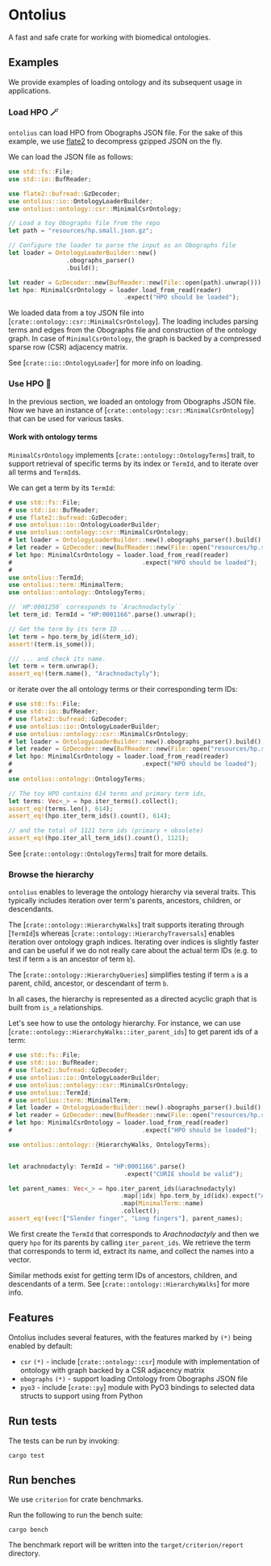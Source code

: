 # Ontolius

A fast and safe crate for working with biomedical ontologies.

## Examples

We provide examples of loading ontology and its subsequent usage
in applications.

### Load HPO 🪄

`ontolius` can load HPO from Obographs JSON file.
For the sake of this example, we use
[flate2](https://github.com/rust-lang/flate2-rs)
to decompress gzipped JSON on the fly.

We can load the JSON file as follows:

```rust
use std::fs::File;
use std::io::BufReader;

use flate2::bufread::GzDecoder;
use ontolius::io::OntologyLoaderBuilder;
use ontolius::ontology::csr::MinimalCsrOntology;

// Load a toy Obographs file from the repo
let path = "resources/hp.small.json.gz";

// Configure the loader to parse the input as an Obographs file
let loader = OntologyLoaderBuilder::new()
                .obographs_parser()
                .build();

let reader = GzDecoder::new(BufReader::new(File::open(path).unwrap()));
let hpo: MinimalCsrOntology = loader.load_from_read(reader)
                                .expect("HPO should be loaded");
```

We loaded data from a toy JSON file into [`crate::ontology::csr::MinimalCsrOntology`].
The loading includes parsing terms and edges from the Obographs file
and construction of the ontology graph.
In case of `MinimalCsrOntology`,
the graph is backed by a compressed sparse row (CSR) adjacency matrix.

See [`crate::io::OntologyLoader`] for more info on loading.

### Use HPO 🤸

In the previous section, we loaded an ontology from Obographs JSON file.
Now we have an instance of [`crate::ontology::csr::MinimalCsrOntology`] that can 
be used for various tasks.

#### Work with ontology terms

`MinimalCsrOntology` implements [`crate::ontology::OntologyTerms`] trait,
to support retrieval of specific terms by its index or `TermId`, and to iterate 
over all terms and `TermId`s.

We can get a term by its `TermId`:

```rust
# use std::fs::File;
# use std::io::BufReader;
# use flate2::bufread::GzDecoder;
# use ontolius::io::OntologyLoaderBuilder;
# use ontolius::ontology::csr::MinimalCsrOntology;
# let loader = OntologyLoaderBuilder::new().obographs_parser().build();
# let reader = GzDecoder::new(BufReader::new(File::open("resources/hp.small.json.gz").unwrap()));
# let hpo: MinimalCsrOntology = loader.load_from_read(reader)
#                                    .expect("HPO should be loaded");
#
use ontolius::TermId;
use ontolius::term::MinimalTerm;
use ontolius::ontology::OntologyTerms;

// `HP:0001250` corresponds to `Arachnodactyly``
let term_id: TermId = "HP:0001166".parse().unwrap();

// Get the term by its term ID ...
let term = hpo.term_by_id(&term_id);
assert!(term.is_some());

/// ... and check its name.
let term = term.unwrap();
assert_eq!(term.name(), "Arachnodactyly");
```

or iterate over the all ontology terms or their corresponding term IDs:

```rust
# use std::fs::File;
# use std::io::BufReader;
# use flate2::bufread::GzDecoder;
# use ontolius::io::OntologyLoaderBuilder;
# use ontolius::ontology::csr::MinimalCsrOntology;
# let loader = OntologyLoaderBuilder::new().obographs_parser().build();
# let reader = GzDecoder::new(BufReader::new(File::open("resources/hp.small.json.gz").unwrap()));
# let hpo: MinimalCsrOntology = loader.load_from_read(reader)
#                                    .expect("HPO should be loaded");
#
use ontolius::ontology::OntologyTerms;

// The toy HPO contains 614 terms and primary term ids,
let terms: Vec<_> = hpo.iter_terms().collect();
assert_eq!(terms.len(), 614);
assert_eq!(hpo.iter_term_ids().count(), 614);

// and the total of 1121 term ids (primary + obsolete)
assert_eq!(hpo.iter_all_term_ids().count(), 1121);
```

See [`crate::ontology::OntologyTerms`] trait for more details.

### Browse the hierarchy

`ontolius` enables to leverage the ontology hierarchy
via several traits. This typically includes iteration over term's parents, ancestors, children, or descendants.

The [`crate::ontology::HierarchyWalks`] trait supports iterating through [`TermId`]s whereas [`crate::ontology::HierarchyTraversals`] enables iteration over ontology graph indices. Iterating over indices is slightly faster and can be useful if we do not really care about the actual term IDs (e.g. to test if term `a` is an ancestor of term `b`).

The [`crate::ontology::HierarchyQueries`] simplifies testing if term `a` is a parent, child, ancestor, or descendant of term `b`.

In all cases, the hierarchy is represented as a directed acyclic graph that is built from `is_a` relationships.

Let's see how to use the ontology hierarchy. For instance, we can use [`crate::ontology::HierarchyWalks::iter_parent_ids`] to get parent ids of a term:

```rust
# use std::fs::File;
# use std::io::BufReader;
# use flate2::bufread::GzDecoder;
# use ontolius::io::OntologyLoaderBuilder;
# use ontolius::ontology::csr::MinimalCsrOntology;
# use ontolius::TermId;
# use ontolius::term::MinimalTerm;
# let loader = OntologyLoaderBuilder::new().obographs_parser().build();
# let reader = GzDecoder::new(BufReader::new(File::open("resources/hp.small.json.gz").unwrap()));
# let hpo: MinimalCsrOntology = loader.load_from_read(reader)
#                                    .expect("HPO should be loaded");

use ontolius::ontology::{HierarchyWalks, OntologyTerms};


let arachnodactyly: TermId = "HP:0001166".parse()
                                .expect("CURIE should be valid");

let parent_names: Vec<_> = hpo.iter_parent_ids(&arachnodactyly)
                               .map(|idx| hpo.term_by_id(idx).expect("A term for a term ID obtained from ontology should always be present"))
                               .map(MinimalTerm::name)
                               .collect();
assert_eq!(vec!["Slender finger", "Long fingers"], parent_names);
```

We first create the `TermId` that corresponds to *Arachnodactyly* and then we query `hpo` for its parents by calling `iter_parent_ids`. We retrieve the term that corresponds to term id, extract its name, and collect the names into a vector.

Similar methods exist for getting term IDs of ancestors, children, and descendants of a term. See [`crate::ontology::HierarchyWalks`] for more info.


## Features

Ontolius includes several features, with the features marked by `(*)` being enabled
by default:

* `csr` `(*)` - include [`crate::ontology::csr`] module
  with implementation of ontology with graph backed by a CSR adjacency matrix
* `obographs` `(*)` - support loading Ontology from Obographs JSON file
* `pyo3` - include [`crate::py`] module with PyO3 bindings
  to selected data structs to support using from Python


## Run tests

The tests can be run by invoking:

```shell
cargo test
```

## Run benches

We use `criterion` for crate benchmarks.

Run the following to run the bench suite:

```shell
cargo bench
```

The benchmark report will be written into the `target/criterion/report` directory.
